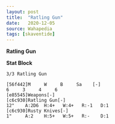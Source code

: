 ```yaml
---
layout: post
title:  "Ratling Gun"
date:   2020-12-05
source: Wahapedia
tags: [skaventide]
---
```


**Ratling Gun**

**Stat Block**
```
3/3 Ratling Gun
```

```
[56f442]M     W     B     Sa    [-]
6     3     4     6     
[e85545]Weapons[-]
[c6c930]Ratling Gun[-]
12"    A:2D6  H:4+   W:4+   R:-1   D:1   
[c6c930]Rusty Knives[-]
1"     A:2    H:5+   W:5+   R:-    D:1   
```


